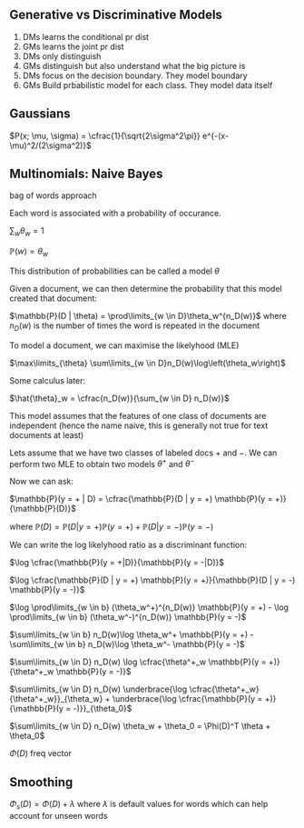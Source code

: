 ## Generative vs Discriminative Models

1. DMs learns the conditional pr dist
2. GMs learns the joint pr dist
3. DMs only distinguish
4. GMs distinguish but also understand what the big picture is
5. DMs focus on the decision boundary. They model boundary
6. GMs Build prbabilistic model for each class. They model data itself

## Gaussians

$P(x; \mu, \sigma) = \cfrac{1}{\sqrt{2\sigma^2\pi}} e^{-(x-\mu)^2/(2\sigma^2)}$

## Multinomials: Naive Bayes

bag of words approach

Each word is associated with a probability of occurance.

$\sum_{w}\theta_w = 1$

$\mathbb{P}(w) = \theta_w$

This distribution of probabilities can be called a model $\theta$

Given a document, we can then determine the probability that this model created that document:

$\mathbb{P}(D | \theta) = \prod\limits_{w \in D}\theta_w^{n_D(w)}$ where $n_D(w)$ is the number of times the word is repeated in the document

To model a document, we can maximise the likelyhood (MLE)

$\max\limits_{\theta} \sum\limits_{w \in D}n_D(w)\log\left(\theta_w\right)$

Some calculus later:

$\hat{\theta}_w = \cfrac{n_D(w)}{\sum_{w \in D} n_D(w)}$

This model assumes that the features of one class of documents are independent (hence the name naive, this is generally not true for text documents at least)

Lets assume that we have two classes of labeled docs $+$ and $-$. We can perform two MLE to obtain two models $\theta^+$ and $\theta^-$

Now we can ask:

$\mathbb{P}(y = + | D) = \cfrac{\mathbb{P}(D | y = +) \mathbb{P}(y = +)}{\mathbb{P}(D)}$

where $\mathbb{P}(D) = \mathbb{P}(D | y = +) \mathbb{P}(y = +) + \mathbb{P}(D | y = -) \mathbb{P}(y = -)$

We can write the log likelyhood ratio as a discriminant function:

$\log \cfrac{\mathbb{P}(y = +|D)}{\mathbb{P}(y = -|D)}$

$\log \cfrac{\mathbb{P}(D | y = +) \mathbb{P}(y = +)}{\mathbb{P}(D | y = -) \mathbb{P}(y = -)}$

$\log \prod\limits_{w \in b} (\theta_w^+)^{n_D(w)} \mathbb{P}(y = +) - \log \prod\limits_{w \in b} (\theta_w^-)^{n_D(w)} \mathbb{P}(y = -)$

$\sum\limits_{w \in b} n_D(w)\log \theta_w^+ \mathbb{P}(y = +) - \sum\limits_{w \in b} n_D(w)\log \theta_w^- \mathbb{P}(y = -)$

$\sum\limits_{w \in D} n_D(w) \log \cfrac{\theta^+_w \mathbb{P}(y = +)}{\theta^+_w \mathbb{P}(y = -)}$

$\sum\limits_{w \in D} n_D(w) \underbrace{\log \cfrac{\theta^+_w}{\theta^+_w}}_{\theta_w} + \underbrace{\log \cfrac{\mathbb{P}(y = +)}{\mathbb{P}(y = -)}}_{\theta_0}$

$\sum\limits_{w \in D} n_D(w) \theta_w + \theta_0 = \Phi(D)^T \theta + \theta_0$

$\Phi(D)$ freq vector

## Smoothing

$\Phi_s(D) = \Phi(D) + \lambda$ where $\lambda$ is default values for words which can help account for unseen words